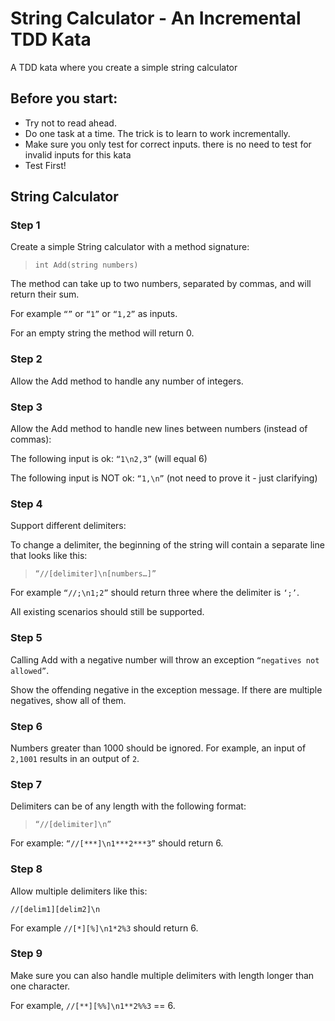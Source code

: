 # String Calculator - An Incremental TDD Kata
A TDD kata where you create a simple string calculator

## Before you start:

* Try not to read ahead.
* Do one task at a time. The trick is to learn to work incrementally.
* Make sure you only test for correct inputs. there is no need to test for invalid inputs for this kata
* Test First!

## String Calculator


### Step 1

Create a simple String calculator with a method signature:

 > `int Add(string numbers)`

The method can take up to two numbers, separated by commas, and will return their sum.

For example `“”` or `“1”` or `“1,2”` as inputs.

For an empty string the method will return 0.

### Step 2

Allow the Add method to handle any number of integers.

### Step 3

Allow the Add method to handle new lines between numbers (instead of commas):

The following input is ok: `“1\n2,3”` (will equal 6)

The following input is NOT ok: `“1,\n”` (not need to prove it - just clarifying)

### Step 4

Support different delimiters:

To change a delimiter, the beginning of the string will contain a separate line that looks like this: 

>`“//[delimiter]\n[numbers…]”` 

For example `“//;\n1;2”` should return three where the delimiter is `‘;’`.

All existing scenarios should still be supported.

### Step 5

Calling Add with a negative number will throw an exception `“negatives not allowed”`.

Show the offending negative in the exception message. If there are multiple negatives, show all of them.

### Step 6

Numbers greater than 1000 should be ignored. For example, an input of `2,1001` results in an output of `2`.

### Step 7

Delimiters can be of any length with the following format:

>`“//[delimiter]\n”` 

For example: `“//[***]\n1***2***3”` should return 6.

### Step 8

Allow multiple delimiters like this:

`//[delim1][delim2]\n` 

For example `//[*][%]\n1*2%3` should return 6.

### Step 9

Make sure you can also handle multiple delimiters with length longer than one character.

For example, `//[**][%%]\n1**2%%3` == 6.
